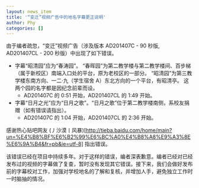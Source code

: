 ```yaml
---
layout: news_item
title: '“变迁”视频广告中的地名字幕更正说明'
author: Phy
categories: []
---
```


由于编者疏忽，“变迁”视频广告（涉及版本 AD201407C - 90 秒版, AD201407CL - 200 秒版）中出现了如下错误。

* 字幕“昭清园”应为“春涛园”。
“春晖园”为第二教学楼与第二教学楼间、百步梯（属于新校区）南端入口处的平台，原为老校区的一部分。
“昭清园”为第三教学楼东南方向、一二·九（学生宿舍 A）东北方向的一个平台，有昭清亭。
这两个园的名字都是因纪念前辈而设。
   * AD201407C 的 0:51 开始，AD201407CL 的 1:49 开始。
* 字幕“日月之光”应为“日月之歌”。“日月之歌”位于第二教学楼南侧，系校友捐赠（如有错误请指出）。
   * AD201407C 的 1:04 开始，AD201407CL 的 2:36 开始。

感谢热心贴吧网友 (丿沙漠丨风暴)[http://tieba.baidu.com/home/main?un=%E4%B8%BF%E6%B2%99%E6%BC%A0%E4%B8%A8%E9%A3%8E%E6%9A%B4&fr=pb&ie=utf-8] 指出错误。

该错误已经在项目中持续多年。对于这样的错误，编者深表歉意。编者已经对已经发布过的视频的字幕做了复查，暂时没有发现其它错误。接下来，我们会做好发布前的字幕校对工作，加强对学校地名的了解和复核，并增加人手，避免独立工作时一时脑抽的情况。